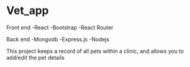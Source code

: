 # Vet_app


Front end
-React
-Bootstrap
-React Router

Back end 
-Mongodb
-Express.js
-Nodejs


This project keeps a record of all pets within a clinic, and allows you to add/edit the pet details
